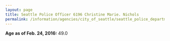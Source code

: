 ```yaml
---
layout: page
title: Seattle Police Officer 6196 Christine Marie. Nichols
permalink: /information/agencies/city_of_seattle/seattle_police_department/copbook/6196/
---
```


**Age as of Feb. 24, 2016:** 49.0
